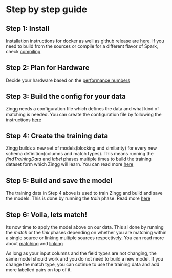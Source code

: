 
# Step by step guide 

## Step 1: Install
Installation instructions for docker as well as github release are [here](setup/installation.md). If you need to build from the sources or compile for a different flavor of Spark, check [compiling](setup/installation.md#compiling-from-sources)

## Step 2: Plan for Hardware
Decide your hardware based on the [performance numbers](setup/hardwareSizing.md)

## Step 3: Build the config for your data
Zingg needs a configuration file which defines the data and what kind of matching is needed. You can create the configuration file by following the instructions [here](setup/configuration.md)

## Step 4: Create the training data
Zingg builds a new set of models(blocking and similarity) for every new schema definition(columns and match types). This means running the *findTrainingData* and *label* phases multiple times to build the training dataset form which Zingg will learn. You can read more [here](setup/training/createTrainingData.md)

## Step 5: Build and save the model
The training data in Step 4 above is used to train Zingg and build and save the models. This is done by running the *train* phase. Read more [here](setup/train.md)

## Step 6: Voila, lets match!
Its now time to apply the model above on our data. This si done by running the *match* or the *link* phases depending on whether you are matching within a single source or linking multiple sources respectively. You can read more about [matching](setup/match.md) and [linking](setup/match.md#link)

As long as your input columns and the field types are not changing, the same model should work and you do not need to build a new model. If you change the match type, you can cotinue to use the training data and add more labelled pairs on top of it. 


